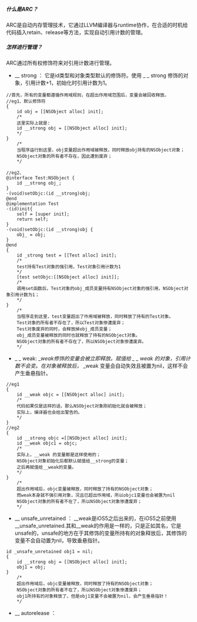 ##### 什么是ARC？
ARC是自动内存管理技术，它通过LLVM编译器与runtime协作，在合适的时机给代码插入retain、release等方法，实现自动引用计数的管理。

##### 怎样进行管理？
ARC通过所有权修饰符来对引用计数进行管理。
* __ strong ： 它是id类型和对象类型默认的修饰符。使用 _ _ strong 修饰的对象，引用计数+1，初始化时引用计数为1。
```OC
//首先，所有的变量都遵循作用域规则，在超出作用域范围后，变量会被回收释放。
//eg1、默认修饰符
{
    id obj = [[NSObject alloc] init];
    /*
    这里实际上就是:
    id __strong obj = [[NSObject alloc] init];
    */
}
	/*
	当程序运行到这里，obj变量超出作用域被释放，同时释放obj持有的NSObject对象；
	NSObject对象的所有者不存在，因此遭到废弃；
	*/

//eg2、
@interface Test:NSObject {
    id __strong obj_;
}
-(void)setObjc:(id __strong)obj;
@end
@implementation Test
-(id)init{
    self = [super init];
    return self;
}
-(void)setObjc:(id __strong)obj {
    obj_ = obj;
}
@end
{
    id _strong test = [[Test alloc] init];
    /*
    test持有Test对象的强引用，Test对象引用计数为1
    */
    [test setObjc:[[NSObject alloc] init]];
    /*
    调用set函数后，Test对象的obj_成员变量持有NSObject对象的强引用，NSObject对象引用计数为1；
    */
}	
	/*
	当程序走到这里，test变量超出了作用域被释放，同时释放了持有的Test对象。
	Test对象的所有者不存在了，所以Test对象惨遭废弃；
	Test对象废弃的同时，会释放掉obj_成员变量；
	obj_成员变量被释放的同时也就释放了持有的NSObject对象。
	NSObject对象的所有者不存在了，所以NSObject对象惨遭废弃。
	*/
```

* _ _ weak:
	__weak修饰的变量会被立即释放。赋值给 _ _ weak 的对象，引用计数不会变。在对象被释放后，_ _weak 变量会自动失效且被置为nil，这样不会产生垂悬指针。
```oc
//eg1
{
	id __weak objc = [[NSObject alloc] init];
    /*
    代码如果仅是这样的话，那么NSObject对象刚初始化就会被释放；
    实际上，编译器也会给出警告的。
    */
}	
//eg2
{
    id __strong objc =[[NSObject alloc] init];
    id __weak objc1 = objc;
    /*
    实际上，__weak 的变量都是这样使用的；
    NSObject对象初始化后都默认赋值给__strong的变量；
    之后再赋值给__weak的变量。
    */
}
	/*
	超出作用域后，objc变量被释放，同时释放了持有的NSObject对象；
	而weak本身就不强引用对象，况且已超出作用域，所以objc1变量也会被置为nil
	NSObject对象的所有者不在了，所以NSObject对象惨遭废弃；
	*/
```
* __ unsafe_unretained ：
	 __weak是iOS5之后出来的，在iOS5之前使用__unsafe_unretained.其和__weak的作用是一样的，只是正如其名，它是unsafe的，unsafe的地方在于其修饰的变量所持有的对象释放后，其修饰的变量不会自动置为nil，导致垂悬指针。


```OC
id _unsafe_unretained obj1 = nil;
{
    id __strong obj = [[NSObject alloc] init];
    obj1 = obj;
}
	/*
	超出作用域后，objc变量被释放，同时释放了持有的NSObject对象；
	NSObject对象的所有者不在了，所以NSObject对象惨遭废弃；
	obj1所持有的对象释放了，但是obj1变量不会被置为nil，会产生垂悬指针！
	*/
```
* __ autorelease ：


##### 